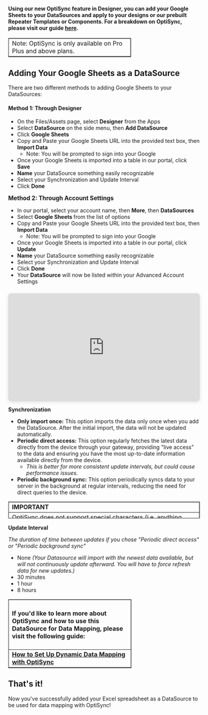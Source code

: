 <h4 id="h_01J04A3XQRDPKN6P9JM9MVYG51">Using our new OptiSync feature in Designer, you can add your Google Sheets to your DataSources and apply to your designs or our prebuilt Repeater Templates or Components. For a breakdown on OptiSync, please visit our guide <strong><a href="https://support.optisigns.com/hc/en-us/articles/29217646663187" target="_blank" rel="noopener noreferrer">here</a></strong>. </h4>
<table style="border-collapse: collapse; width: 64%;" border="1">
<tbody>
<tr>
<td style="width: 100%;">Note: OptiSync is only available on Pro Plus and above plans. </td>
</tr>
</tbody>
</table>
<h2 id="h_01HZ319XPTVVKRKSDQ9E7M3239">Adding Your Google Sheets as a DataSource</h2>
<p>There are two different methods to adding Google Sheets to your DataSources:</p>
<h4 id="h_01HZ324M9HF4AM3Y15VHX3M3BR"><strong>Method 1: Through Designer</strong></h4>
<ul>
<li>On the Files/Assets page, select <strong>Designer</strong> from the Apps</li>
<li>Select <strong>DataSource</strong> on the side menu, then <strong>Add DataSource</strong>
</li>
<li>Click <strong>Google Sheets</strong>
</li>
<li>Copy and Paste your Google Sheets URL into the provided text box, then <strong>Import Data</strong>
<ul>
<li>Note: You will be prompted to sign into your Google</li>
</ul>
</li>
<li>Once your Google Sheets is imported into a table in our portal, click <strong>Save</strong>
</li>
<li>
<strong>Name</strong> your DataSource something easily recognizable</li>
<li>Select your Synchronization and Update Interval</li>
<li>Click <strong>Done</strong>
</li>
</ul>
<p><strong style="font-size: 1.1em;">Method 2: Through Account Settings</strong></p>
<ul>
<li>In our portal, select your account name, then <strong>More</strong>, then <strong>DataSources</strong>
</li>
<li>Select <strong>Google Sheets </strong>from the list of options</li>
<li>Copy and Paste your Google Sheets URL into the provided text box, then <strong>Import Data</strong>
<ul>
<li>Note: You will be prompted to sign into your Google</li>
</ul>
</li>
<li>Once your Google Sheets is imported into a table in our portal, click <strong>Update</strong>
</li>
<li>
<strong>Name</strong> your DataSource something easily recognizable</li>
<li>Select your Synchronization and Update Interval</li>
<li>Click <strong>Done</strong>
</li>
<li>Your <strong>DataSource</strong> will now be listed within your Advanced Account Settings</li>
</ul>
<div style="position: relative; width: 100%; height: 0; padding-top: 56.2500%; padding-bottom: 0; box-shadow: 0 2px 8px 0 rgba(63,69,81,0.16); margin-top: 1.6em; margin-bottom: 0.9em; overflow: hidden; border-radius: 8px; will-change: transform;"><iframe style="position: absolute; width: 100%; height: 100%; top: 0; left: 0; border: none; padding: 0; margin: 0;" src="https://www.canva.com/design/DAGGpKj60qc/ofo2QuiiW6le9mMlq1SEFw/view?embed" allowfullscreen="allowfullscreen" allow="fullscreen">
  </iframe></div>
<p id="h_01HZ324DQH2Y0M0FFB38W2ZN4D"><span class="wysiwyg-underline"><strong>Synchronization</strong></span></p>
<ul>
<li>
<strong>Only import once:</strong> This option imports the data only once when you add the DataSource. After the initial import, the data will not be updated automatically.</li>
<li>
<strong>Periodic direct access:</strong> This option regularly fetches the latest data directly from the device through your gateway, providing "live access" to the data and ensuring you have the most up-to-date information available directly from the device.
<ul>
<li><em>This is better for more consistent update intervals, but could cause performance issues. </em></li>
</ul>
</li>
<li>
<strong>Periodic background sync:</strong> This option periodically syncs data to your server in the background at regular intervals, reducing the need for direct queries to the device.</li>
</ul>
<table style="border-collapse: collapse; width: 100%; height: 44px;" border="1">
<tbody>
<tr style="height: 22px;">
<td class="wysiwyg-text-align-center" style="width: 100%; height: 22px;"><strong>IMPORTANT</strong></td>
</tr>
<tr style="height: 22px;">
<td style="width: 100%; height: 22px;">OptiSync does not support special characters (i.e. anything outside the scope of an English-language keyboard). This will cause the system data to read as blank, and it will not show.</td>
</tr>
</tbody>
</table>
<p id="h_01HZ326QQCFT4MW7RF3JC7HTQH"><span class="wysiwyg-underline"><strong>Update Interval</strong></span></p>
<p><em>The duration of time between updates if you chose "Periodic direct access" or "Periodic background sync"</em></p>
<ul>
<li>None<em> (Your Datasource will import with the newest data available, but will not continuously update afterward. You will have to force refresh data for new updates.) </em>
</li>
<li>30 minutes</li>
<li>1 hour</li>
<li>8 hours</li>
</ul>
<table style="border-collapse: collapse; width: 64.2857%;" border="1">
<tbody>
<tr>
<td style="width: 100%;">
<h4 id="h_01HZ57NKKH32JF2ZPHCK9BY3P4">If you'd like to learn more about OptiSync and how to use this DataSource for Data Mapping, please visit the following guide:</h4>
</td>
</tr>
<tr>
<td style="width: 100%;"><strong><a href="https://support.optisigns.com/hc/en-us/articles/29217646663187" target="_blank" rel="noopener noreferrer">How to Set Up Dynamic Data Mapping with OptiSync</a></strong></td>
</tr>
</tbody>
</table>
<h2 id="h_01HZ56WM18EGT7Y5E4A4ZQ4796">That's it!</h2>
<p id="h_01HZ56Z6PCSVBME8P27C2GX7Q6">Now you've successfully added your Excel spreadsheet as a DataSource to be used for data mapping with OptiSync!</p>